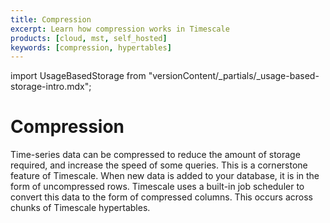 ```yaml
---
title: Compression
excerpt: Learn how compression works in Timescale
products: [cloud, mst, self_hosted]
keywords: [compression, hypertables]
---
```


import UsageBasedStorage from "versionContent/_partials/_usage-based-storage-intro.mdx";

# Compression

Time-series data can be compressed to reduce the amount of storage required, and
increase the speed of some queries. This is a cornerstone feature of
Timescale. When new data is added to your database, it is in the form of
uncompressed rows. Timescale uses a built-in job scheduler to convert this
data to the form of compressed columns. This occurs across chunks of Timescale
hypertables.

<UsageBasedStorage />
